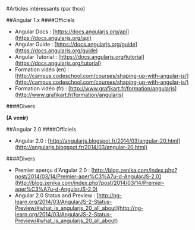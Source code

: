 #Articles intéressants (par thco)

##Angular 1.x
####Officiels

* Angular Docs : [https://docs.angularjs.org/api](https://docs.angularjs.org/api)
* Angular Guide : [https://docs.angularjs.org/guide](https://docs.angularjs.org/guide)
* Angular Tutorial : [https://docs.angularjs.org/tutorial](https://docs.angularjs.org/tutorial)
* Formation vidéo (en) : [http://campus.codeschool.com/courses/shaping-up-with-angular-js/](http://campus.codeschool.com/courses/shaping-up-with-angular-js/)
* Formation vidéo (fr) : [http://www.grafikart.fr/formation/angularjs](http://www.grafikart.fr/formation/angularjs)

####Divers

**(A venir)**

##Angular 2.0
####Officiels

* Angular 2.0 : [http://angularjs.blogspot.fr/2014/03/angular-20.html](http://angularjs.blogspot.fr/2014/03/angular-20.html)

####Divers

* Premier aperçu d'Angular 2.0 : [http://blog.zenika.com/index.php?post/2014/03/14/Premier-aper%C3%A7u-d-AngularJS-2.0](http://blog.zenika.com/index.php?post/2014/03/14/Premier-aper%C3%A7u-d-AngularJS-2.0)
* Angular 2.0 Status and Preview : [http://ng-learn.org/2014/03/AngularJS-2-Status-Preview/#what_is_angularjs_20_all_about](http://ng-learn.org/2014/03/AngularJS-2-Status-Preview/#what_is_angularjs_20_all_about)
